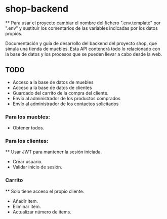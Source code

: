 # shop-backend
** Para usar el proyecto cambiar el nombre del fichero ".env.template" por ".env" y sustituir los comentarios de las variables indicadas por los datos propios.

Documentación y guía de desarrollo del backend del proyecto shop, que simula una tienda de muebles. Esta API contendrá todo lo relacionado con la base de datos y los procesos que se pueden llevar a cabo desde la web.

## TODO
* Acceso a la base de datos de muebles
* Acceso a la base de datos de clientes
* Guardado del carrito de la compra del cliente.
* Envío al administrador de los productos comprados
* Envío al administrador de los contactos solicitados

### Para los muebles:
* Obtener todos.

### Para los clientes:
** Usar JWT para mantener la sesión iniciada.
* Crear usuario.
* Validar inicio de sesión.

### Carrito
** Solo tiene acceso el propio cliente.
* Añadir item.
* Eliminar item.
* Actualizar número de items.
